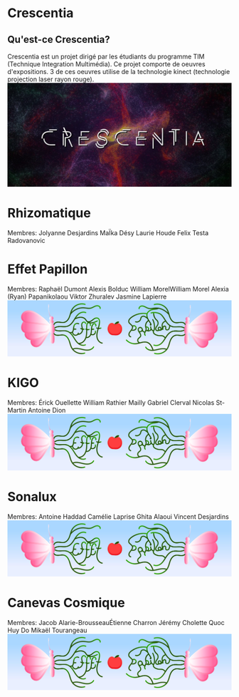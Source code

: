 # Crescentia 
## Qu'est-ce Crescentia? 
Crescentia est un projet dirigé par les étudiants du programme TIM (Technique Integration Multimédia). Ce projet comporte de oeuvres d'expositions. 3 de ces oeuvres utilise de la technologie kinect (technologie projection laser rayon rouge).
![image](media/visuelle_crescentia.png)

# Rhizomatique
Membres:
Jolyanne Desjardins
MaÏka Désy
Laurie Houde
Felix Testa Radovanovic


# Effet Papillon
Membres:
Raphaël Dumont
Alexis Bolduc
William MorelWilliam Morel
Alexia (Ryan) Papanikolaou
Viktor Zhuralev
Jasmine Lapierre
![image](media/visuel_effet_papillon.png)

# KIGO
Membres:
Érick Ouellette
William Rathier Mailly
Gabriel Clerval
Nicolas St-Martin
Antoine Dion
![image](media/visuel_effet_papillon.png)

# Sonalux
Membres:
Antoine Haddad
Camélie Laprise
Ghita Alaoui
Vincent Desjardins
![image](media/visuel_effet_papillon.png)

# Canevas Cosmique
Membres:
Jacob Alarie-BrousseauÉtienne Charron
Jérémy Cholette
Quoc Huy Do
Mikaël Tourangeau
![image](media/visuel_effet_papillon.png)


